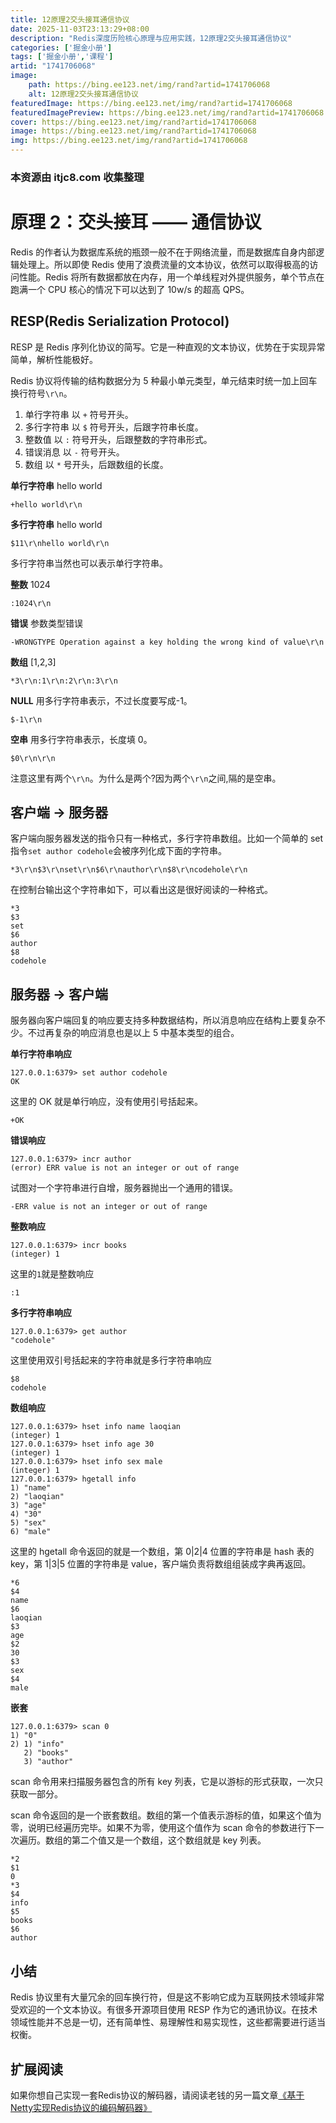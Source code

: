 ```yaml
---
title: 12原理2交头接耳通信协议
date: 2025-11-03T23:13:29+08:00
description: "Redis深度历险核心原理与应用实践，12原理2交头接耳通信协议"
categories: ['掘金小册']
tags: ['掘金小册','课程']
artid: "1741706068"
image:
    path: https://bing.ee123.net/img/rand?artid=1741706068
    alt: 12原理2交头接耳通信协议
featuredImage: https://bing.ee123.net/img/rand?artid=1741706068
featuredImagePreview: https://bing.ee123.net/img/rand?artid=1741706068
cover: https://bing.ee123.net/img/rand?artid=1741706068
image: https://bing.ee123.net/img/rand?artid=1741706068
img: https://bing.ee123.net/img/rand?artid=1741706068
---
```


### 本资源由 itjc8.com 收集整理
# 原理 2：交头接耳 —— 通信协议

Redis 的作者认为数据库系统的瓶颈一般不在于网络流量，而是数据库自身内部逻辑处理上。所以即使 Redis 使用了浪费流量的文本协议，依然可以取得极高的访问性能。Redis 将所有数据都放在内存，用一个单线程对外提供服务，单个节点在跑满一个 CPU 核心的情况下可以达到了 10w/s 的超高 QPS。

RESP(Redis Serialization Protocol)
--
RESP 是 Redis 序列化协议的简写。它是一种直观的文本协议，优势在于实现异常简单，解析性能极好。

Redis 协议将传输的结构数据分为 5 种最小单元类型，单元结束时统一加上回车换行符号`\r\n`。
1. 单行字符串 以 `+` 符号开头。
2. 多行字符串 以 `$` 符号开头，后跟字符串长度。
3. 整数值 以 `:` 符号开头，后跟整数的字符串形式。
4. 错误消息 以 `-` 符号开头。
5. 数组 以 `*` 号开头，后跟数组的长度。

**单行字符串** hello world
```
+hello world\r\n
```

**多行字符串** hello world
```
$11\r\nhello world\r\n
```
多行字符串当然也可以表示单行字符串。

**整数** 1024
```
:1024\r\n
```

**错误** 参数类型错误
```
-WRONGTYPE Operation against a key holding the wrong kind of value\r\n
```

**数组** [1,2,3]
```
*3\r\n:1\r\n:2\r\n:3\r\n
```

**NULL** 用多行字符串表示，不过长度要写成-1。
```
$-1\r\n
```

**空串** 用多行字符串表示，长度填 0。
```
$0\r\n\r\n
```
注意这里有两个`\r\n`。为什么是两个?因为两个`\r\n`之间,隔的是空串。


客户端 -> 服务器
--
客户端向服务器发送的指令只有一种格式，多行字符串数组。比如一个简单的 set 指令```set author codehole```会被序列化成下面的字符串。

```
*3\r\n$3\r\nset\r\n$6\r\nauthor\r\n$8\r\ncodehole\r\n
```

在控制台输出这个字符串如下，可以看出这是很好阅读的一种格式。
```
*3
$3
set
$6
author
$8
codehole

```

服务器 -> 客户端
--
服务器向客户端回复的响应要支持多种数据结构，所以消息响应在结构上要复杂不少。不过再复杂的响应消息也是以上 5 中基本类型的组合。

**单行字符串响应**
```
127.0.0.1:6379> set author codehole
OK
```
这里的 OK 就是单行响应，没有使用引号括起来。
```
+OK

```
**错误响应**
```
127.0.0.1:6379> incr author
(error) ERR value is not an integer or out of range
```
试图对一个字符串进行自增，服务器抛出一个通用的错误。
```
-ERR value is not an integer or out of range

```
**整数响应**
```
127.0.0.1:6379> incr books
(integer) 1
```
这里的```1```就是整数响应
```
:1

```
**多行字符串响应**
```
127.0.0.1:6379> get author
"codehole"
```
这里使用双引号括起来的字符串就是多行字符串响应
```
$8
codehole

```
**数组响应**
```
127.0.0.1:6379> hset info name laoqian
(integer) 1
127.0.0.1:6379> hset info age 30
(integer) 1
127.0.0.1:6379> hset info sex male
(integer) 1
127.0.0.1:6379> hgetall info
1) "name"
2) "laoqian"
3) "age"
4) "30"
5) "sex"
6) "male"
```
这里的 hgetall 命令返回的就是一个数组，第 0|2|4 位置的字符串是 hash 表的 key，第 1|3|5 位置的字符串是 value，客户端负责将数组组装成字典再返回。
```
*6
$4
name
$6
laoqian
$3
age
$2
30
$3
sex
$4
male

```

**嵌套**
```
127.0.0.1:6379> scan 0
1) "0"
2) 1) "info"
   2) "books"
   3) "author"
```
scan 命令用来扫描服务器包含的所有 key 列表，它是以游标的形式获取，一次只获取一部分。

scan 命令返回的是一个嵌套数组。数组的第一个值表示游标的值，如果这个值为零，说明已经遍历完毕。如果不为零，使用这个值作为 scan 命令的参数进行下一次遍历。数组的第二个值又是一个数组，这个数组就是 key 列表。
```
*2
$1
0
*3
$4
info
$5
books
$6
author
```

小结
--
Redis 协议里有大量冗余的回车换行符，但是这不影响它成为互联网技术领域非常受欢迎的一个文本协议。有很多开源项目使用 RESP 作为它的通讯协议。在技术领域性能并不总是一切，还有简单性、易理解性和易实现性，这些都需要进行适当权衡。

## 扩展阅读

如果你想自己实现一套Redis协议的解码器，请阅读老钱的另一篇文章[《基于Netty实现Redis协议的编码解码器》](https://juejin.im/post/5aaf1e0af265da2381556c0e)